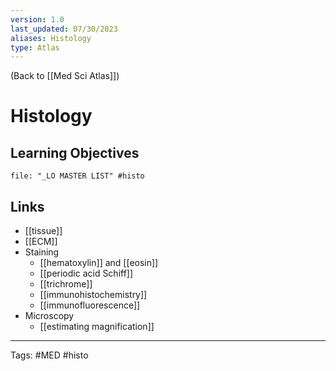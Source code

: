 ```yaml
---
version: 1.0
last_updated: 07/30/2023
aliases: Histology
type: Atlas
---
```


(Back to [[Med Sci Atlas]])

# Histology

## Learning Objectives
```query
file: "_LO MASTER LIST" #histo
```

## Links
- [[tissue]]
- [[ECM]]
- Staining
	- [[hematoxylin]] and [[eosin]]
	- [[periodic acid Schiff]]
	- [[trichrome]]
	- [[immunohistochemistry]]
	- [[immunofluorescence]]
- Microscopy
	- [[estimating magnification]]

---
Tags: #MED #histo